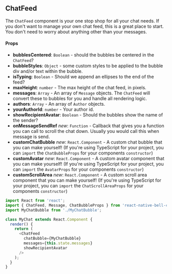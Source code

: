 ## ChatFeed

The `ChatFeed` component is your one stop shop for all your chat needs. If you don't want to manage your own chat feed, this is a great place to start. You don't need to worry about anything other than your messages.

#### Props

* **bubblesCentered**: `Boolean` - should the bubbles be centered in the `ChatFeed`?
* **bubbleStyles**: `Object` - some custom styles to be applied to the bubble div and/or text within the bubble.
* **isTyping**: `Boolean` - Should we append an ellipses to the end of the feed?
* **maxHeight**: `number` - The max height of the chat feed, in pixels.
* **messages**: `Array` - An array of `Message` objects. The `ChatFeed` will convert these to bubbles for you and handle all rendering logic.
* **authors**: `Array` - An array of `Author` objects.
* **yourAuthorId**: `number` - Your author id.
* **showRecipientAvatar**: `Boolean` - Should the bubbles show the name of the sender?
* **onMessageSendRef** _new_: `Function` - Callback that gives you a function you can call to scroll the chat down. Usually you would call this when message is send.
* **customChatBubble** _new_: `React.Component` - A custom chat bubble that you can make yourself! (If you're using TypeScript for your project, you can `import` the `ChatBubbleProps` for your components `constructor`)
* **customAvatar** _new_: `React.Component` - A custom avatar component that you can make yourself! (If you're using TypeScript for your project, you can `import` the `AvatarProps` for your components `constructor`)
* **customScrollArea** _new_: `React.Component` - A custom scroll area component that you can make yourself! (If you're using TypeScript for your project, you can `import` the `ChatScrollAreaProps` for your components `constructor`)

```javascript
import React from 'react';
import { ChatFeed, Message, ChatBubbleProps } from 'react-native-bell-chat';
import MyChatBubble from './MyChatBubble';

class MyChat extends React.Component {
  render() {
    return (
      <ChatFeed
        chatBubble={MyChatBubble}
        messages={this.state.messages}
        showRecipientAvatar
      />
    );
  }
}
```
